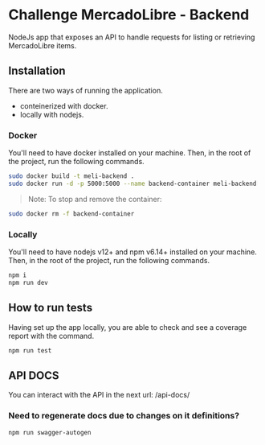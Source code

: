 # Challenge MercadoLibre - Backend

NodeJs app that exposes an API to handle requests for listing or retrieving MercadoLibre items.


## Installation

There are two ways of running the application.
- conteinerized with docker.
- locally with nodejs.

### Docker

You'll need to have docker installed on your machine.
Then, in the root of the project, run the following commands.
```sh
sudo docker build -t meli-backend .
sudo docker run -d -p 5000:5000 --name backend-container meli-backend
```

> Note: To stop and remove the container:
```sh
sudo docker rm -f backend-container
```
### Locally

You'll need to have nodejs v12+ and npm v6.14+ installed on your machine.
Then, in the root of the project, run the following commands.
```sh
npm i
npm run dev
```

## How to run tests

Having set up the app locally, you are able to check and see a coverage report with the command. 
```sh
npm run test
```


## API DOCS

You can interact with the API in the next url: /api-docs/

### Need to regenerate docs due to changes on it definitions?
```sh
npm run swagger-autogen
```


